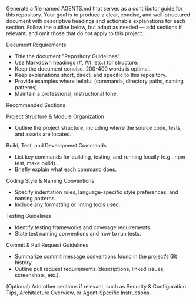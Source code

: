 Generate a file named AGENTS.md that serves as a contributor guide for this repository.
Your goal is to produce a clear, concise, and well-structured document with descriptive headings and actionable explanations for each section.
Follow the outline below, but adapt as needed — add sections if relevant, and omit those that do not apply to this project.

Document Requirements
* Title the document "Repository Guidelines".
* Use Markdown headings (#, ##, etc.) for structure.
* Keep the document concise. 200-400 words is optimal.
* Keep explanations short, direct, and specific to this repository.
* Provide examples where helpful (commands, directory paths, naming patterns).
* Maintain a professional, instructional tone.

Recommended Sections

Project Structure & Module Organization
* Outline the project structure, including where the source code, tests, and assets are located.

Build, Test, and Development Commands
* List key commands for building, testing, and running locally (e.g., npm test, make build).
* Briefly explain what each command does.

Coding Style & Naming Conventions
* Specify indentation rules, language-specific style preferences, and naming patterns.
* Include any formatting or linting tools used.

Testing Guidelines
* Identify testing frameworks and coverage requirements.
* State test naming conventions and how to run tests.

Commit & Pull Request Guidelines
* Summarize commit message conventions found in the project’s Git history.
* Outline pull request requirements (descriptions, linked issues, screenshots, etc.).

(Optional) Add other sections if relevant, such as Security & Configuration Tips, Architecture Overview, or Agent-Specific Instructions.